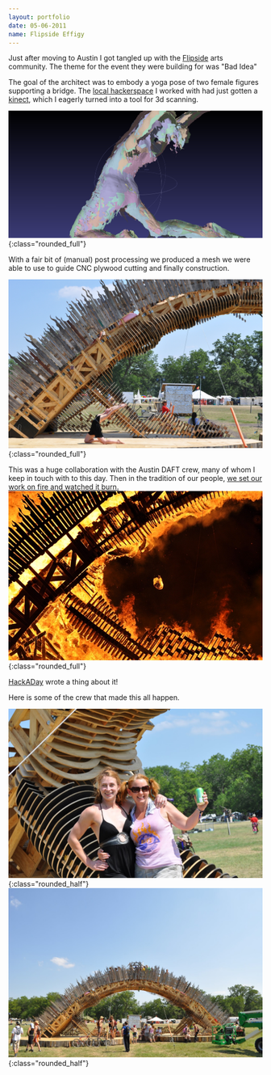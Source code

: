 ```yaml
---
layout: portfolio
date: 05-06-2011
name: Flipside Effigy
---
```


Just after moving to Austin I got tangled up with the [Flipside](https://www.burningflipside.com/)
arts community. The theme for the event they were building for was "Bad Idea"

The goal of the architect was to embody a yoga pose of two female figures supporting a
bridge.  The [local hackerspace](http://atxhs.org/wiki/Main_Page) I worked with had just gotten
a [kinect](https://en.wikipedia.org/wiki/Kinect), which I eagerly turned into a tool for 3d scanning.

![alt text](/images/bridge/mesh_iso.png "Meshed KT"){:class="rounded_full"}

With a fair bit of (manual) post processing we produced a mesh we were able to use to guide CNC
plywood cutting and finally construction.

![alt text](/images/bridge/bridge-kt.jpg "KT Posing"){:class="rounded_full"}

This was a huge collaboration with the Austin DAFT crew, many of whom I keep in touch with
to this day. Then in the tradition of our people, [we set our work on fire and watched it
burn.](https://www.youtube.com/watch?v=z61f-xAO4Rk)
![alt text](/images/bridge/bridge-burn.jpg "Bridge Burning"){:class="rounded_full"}

[HackADay](https://hackaday.com/2011/06/08/create-and-conflagrate-giant-modeled-sculptures-with-kinect-and-cnc/) wrote a thing about it!

Here is some of the crew that made this all happen.

![alt text](/images/bridge/crew1.jpg "KT and Dottie"){:class="rounded_half"}
![alt text](/images/bridge/crew2.jpg "Misc DaFT crew"){:class="rounded_half"}
